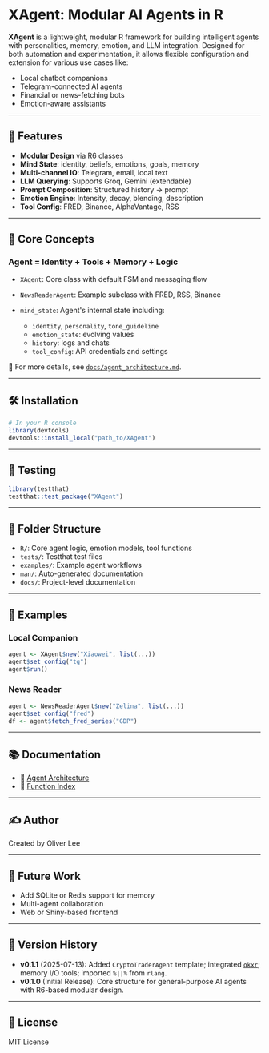 # XAgent: Modular AI Agents in R

**XAgent** is a lightweight, modular R framework for building intelligent agents with personalities, memory, emotion, and LLM integration. Designed for both automation and experimentation, it allows flexible configuration and extension for various use cases like:

* Local chatbot companions
* Telegram-connected AI agents
* Financial or news-fetching bots
* Emotion-aware assistants

---

## 🚀 Features

* **Modular Design** via R6 classes
* **Mind State**: identity, beliefs, emotions, goals, memory
* **Multi-channel IO**: Telegram, email, local text
* **LLM Querying**: Supports Groq, Gemini (extendable)
* **Prompt Composition**: Structured history -> prompt
* **Emotion Engine**: Intensity, decay, blending, description
* **Tool Config**: FRED, Binance, AlphaVantage, RSS

---

## 🧠 Core Concepts

### Agent = Identity + Tools + Memory + Logic

* `XAgent`: Core class with default FSM and messaging flow
* `NewsReaderAgent`: Example subclass with FRED, RSS, Binance
* `mind_state`: Agent's internal state including:

  * `identity`, `personality`, `tone_guideline`
  * `emotion_state`: evolving values
  * `history`: logs and chats
  * `tool_config`: API credentials and settings

📖 For more details, see [`docs/agent_architecture.md`](docs/agent_architecture.md).

---

## 🛠️ Installation

```r
# In your R console
library(devtools)
devtools::install_local("path_to/XAgent")
```

---

## 🧪 Testing

```r
library(testthat)
testthat::test_package("XAgent")
```

---

## 📁 Folder Structure

* `R/`: Core agent logic, emotion models, tool functions
* `tests/`: Testthat test files
* `examples/`: Example agent workflows
* `man/`: Auto-generated documentation
* `docs/`: Project-level documentation

---

## 🔧 Examples

### Local Companion

```r
agent <- XAgent$new("Xiaowei", list(...))
agent$set_config("tg")
agent$run()
```

### News Reader

```r
agent <- NewsReaderAgent$new("Zelina", list(...))
agent$set_config("fred")
df <- agent$fetch_fred_series("GDP")
```

---

## 📚 Documentation

* 📄 [Agent Architecture](docs/agent_architecture.md)
* 📂 [Function Index](docs/function_index.md)

---

## ✍️ Author

Created by Oliver Lee

---

## 🧩 Future Work

* Add SQLite or Redis support for memory
* Multi-agent collaboration
* Web or Shiny-based frontend

---

## 📌 Version History

- **v0.1.1** (2025-07-13): Added `CryptoTraderAgent` template; integrated [`okxr`](https://github.com/OliverLDS/okxr); memory I/O tools; imported `%||%` from `rlang`.
- **v0.1.0** (Initial Release): Core structure for general-purpose AI agents with R6-based modular design.

---

## 📜 License

MIT License
